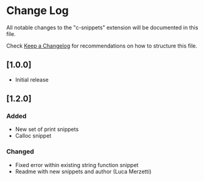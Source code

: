 # Change Log

All notable changes to the "c-snippets" extension will be documented in this file.

Check [Keep a Changelog](http://keepachangelog.com/) for recommendations on how to structure this file.

## [1.0.0]
- Initial release

## [1.2.0]
### Added
- New set of print snippets
- Calloc snippet

### Changed
- Fixed error within existing string function snippet
- Readme with new snippets and author (Luca Merzetti)

